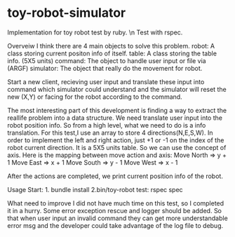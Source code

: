 # toy-robot-simulator

Implementation for toy robot test by ruby. \n
Test with rspec.



Overveiw
  I think there are 4 main objects to solve this problem.
   robot: A class storing current positon info of itself.
   table: A class storing the table info. (5X5 units) 
   command: The object to handle user input or file via (ARGF)
   simulator: The object that really do the movement for robot.
   
  Start a new client, recieving user input and translate these input into command which simulator could understand and the simulator will reset the new (X,Y) or facing for the robot according to the command.


  The most interesting part of this development is finding a way to extract the reallife problem into a data structure. We need translate user input into the robot position info. So from a high level, what we need to do is a info translation.
  For this test,I use an array to store 4 directions(N,E,S,W). In order to implement the left and right action, just +1 or -1 on the index of the robot current direction.
  It is a 5X5 units table. So we can use the concept of axis. 
  Here is the mapping between move action and axis:
  Move North => y + 1
  Move East => x + 1
  Move South => y - 1
  Move West => x - 1

  After the actions are completed, we print current position info of the robot.
  
Usage
  Start: 1. bundle install 
         2.bin/toy-robot
  test: rspec spec
  
  
What need to improve
  I did not have much time on this test, so I completed it in a hurry. Some error exception rescue and logger should be added. So that when user input an invalid command they can get more understandable error msg and the developer could take advantage of the log file to debug. 
